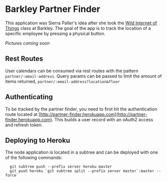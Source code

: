 # Barkley Partner Finder

This application was Sierra Paller's idea after she took the [Wild Internet of Things](https://github.com/joelongstreet/internet-of-wild-things) class at Barkley. The goal of the app is to track the location of a specific employee by pressing a physical button.

*Pictures coming soon*

## Rest Routes
User calendars can be consumed via rest routes with the pattern `partner/:email-address`. Query params can be passed to limit the amount of items returned, `partner/:email-address?location&floor`

## Authenticating
To be tracked by the partner finder, you need to first hit the authentication route located at [http://partner-finder.herokuapp.com](http://partner-finder.herokuapp.com). This builds a user record with an oAuth2 access and refresh token.

## Deploying to Heroku
The node application is located in a subtree and can be deployed with one of the following commands:
```
  git subtree push --prefix server heroku master
  git push heroku `git subtree split --prefix server master`:master --force`
```
